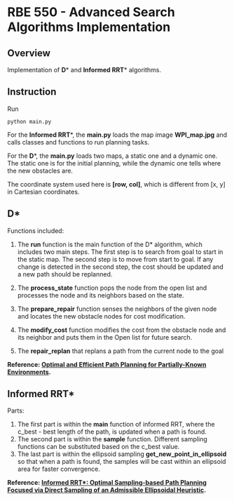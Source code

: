   # RBE 550 - Advanced Search Algorithms Implementation

## Overview

Implementation of **D*** and **Informed RRT*** algorithms.

## Instruction

Run

`python main.py`

For the **Informed RRT***, the **main.py** loads the map image **WPI_map.jpg** and calls classes and functions to run planning tasks.

For the **D***,  the **main.py** loads two maps, a static one and a dynamic one. The static one is for the initial planning, while the dynamic one tells where the new obstacles are.

The coordinate system used here is **[row, col]**, which is different from [x, y] in Cartesian coordinates. 

## D*

Functions included:

1. The **run** function is the main function of the D* algorithm, which includes two main steps. 
The first step is to search from goal to start in the static map. 
The second step is to move from start to goal. If any change is detected in the second step, the cost should be updated and a new path should be replanned.

2. The **process_state** function pops the node from the open list and processes the node and its neighbors based on the state. 
3. The **prepare_repair** function senses the neighbors of the given node and locates the new obstacle nodes for cost modification.
4. The **modify_cost** function modifies the cost from the obstacle node and its neighbor and puts them in the Open list for future search.
5. The **repair_replan** that replans a path from the current node to the goal


**Reference: [Optimal and Efficient Path Planning for Partially-Known Environments](http://web.mit.edu/16.412j/www/html/papers/original_dstar_icra94.pdf).**

## Informed RRT*

Parts:

1. The first part is within the **main** function of informed RRT, where the c_best - best length of the path, is updated when a path is found. 
2. The second part is within the **sample** function. Different sampling functions can be substituted based on the c_best value. 
3. The last part is within the ellipsoid sampling **get_new_point_in_ellipsoid** so that when a path is found, the samples will be cast within an ellipsoid area for faster convergence.

**Reference: [Informed RRT*: Optimal Sampling-based Path Planning Focused via Direct Sampling of an Admissible Ellipsoidal Heuristic](https://arxiv.org/pdf/1404.2334.pdf).**
